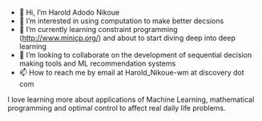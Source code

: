 - 👋 Hi, I’m Harold Adodo Nikoue
- 👀 I’m interested in using computation to make better decsions
- 🌱 I’m currently learning constraint programming (http://www.minicp.org/) and about to start diving deep into deep learning
- 💞️ I’m looking to collaborate on the development of sequential decision making tools and ML recommendation systems
- 📫 How to reach me by email at Harold_Nikoue-wm at discovery dot com

I love learning more about applications of Machine Learning, mathematical programming and optimal control to affect real daily life problems. 

<!---
HaroldAdodo/HaroldAdodo is a ✨ special ✨ repository because its `README.md` (this file) appears on your GitHub profile.
You can click the Preview link to take a look at your changes.
--->
